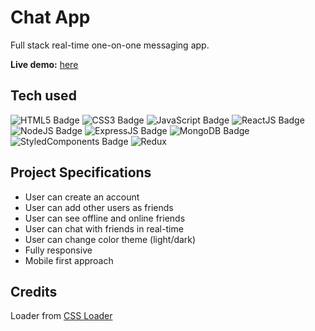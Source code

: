 # Chat App

Full stack real-time one-on-one messaging app.

**Live demo:** [here](https://react-chat-app-khaki.vercel.app)

## Tech used

![HTML5 Badge](https://img.shields.io/badge/-HTML5-E34F26?logo=HTML5&logoColor=white&style=for-the-badge) ![CSS3 Badge](https://img.shields.io/badge/-CSS3-1572B6?logo=CSS3&logoColor=white&style=for-the-badge) ![JavaScript Badge](https://img.shields.io/badge/-JavaScript-F7DF1E?logo=JavaScript&logoColor=white&style=for-the-badge) ![ReactJS Badge](https://img.shields.io/badge/-ReactJS-61DAFB?logo=React&logoColor=white&style=for-the-badge) ![NodeJS Badge](https://img.shields.io/badge/-NodeJS-339933?logo=Node.js&logoColor=white&style=for-the-badge) ![ExpressJS Badge](https://img.shields.io/badge/-ExpressJS-ffffff?logo=Express&logoColor=000000&style=for-the-badge) ![MongoDB Badge](https://img.shields.io/badge/-MongoDB-47A248?logo=MongoDB&logoColor=white&style=for-the-badge) ![StyledComponents Badge](https://img.shields.io/badge/-Styled%20Components-DB7093?logo=StyledComponents&logoColor=white&style=for-the-badge) ![Redux](https://img.shields.io/badge/-Redux-764ABC?logo=Redux&logoColor=white&style=for-the-badge)

## Project Specifications

- User can create an account
- User can add other users as friends
- User can see offline and online friends
- User can chat with friends in real-time
- User can change color theme (light/dark)
- Fully responsive
- Mobile first approach

## Credits

Loader from [CSS Loader](https://github.com/n3r4zzurr0/svg-spinners/blob/main/svg-css/ring-resize.svg)
